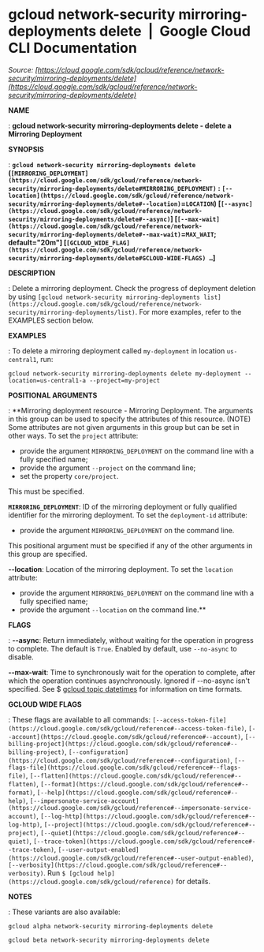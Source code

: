 # gcloud network-security mirroring-deployments delete  |  Google Cloud CLI Documentation

*Source: [https://cloud.google.com/sdk/gcloud/reference/network-security/mirroring-deployments/delete](https://cloud.google.com/sdk/gcloud/reference/network-security/mirroring-deployments/delete)*

**NAME**

: **gcloud network-security mirroring-deployments delete - delete a Mirroring Deployment**

**SYNOPSIS**

: **`gcloud network-security mirroring-deployments delete` (`[MIRRORING_DEPLOYMENT](https://cloud.google.com/sdk/gcloud/reference/network-security/mirroring-deployments/delete#MIRRORING_DEPLOYMENT)` : `[--location](https://cloud.google.com/sdk/gcloud/reference/network-security/mirroring-deployments/delete#--location)`=`LOCATION`) [`[--async](https://cloud.google.com/sdk/gcloud/reference/network-security/mirroring-deployments/delete#--async)`] [`[--max-wait](https://cloud.google.com/sdk/gcloud/reference/network-security/mirroring-deployments/delete#--max-wait)`=`MAX_WAIT`; default="20m"] [`[GCLOUD_WIDE_FLAG](https://cloud.google.com/sdk/gcloud/reference/network-security/mirroring-deployments/delete#GCLOUD-WIDE-FLAGS) …`]**

**DESCRIPTION**

: Delete a mirroring deployment. Check the progress of deployment deletion by
using `[gcloud
network-security mirroring-deployments list](https://cloud.google.com/sdk/gcloud/reference/network-security/mirroring-deployments/list)`.
For more examples, refer to the EXAMPLES section below.

**EXAMPLES**

: To delete a mirroring deployment called `my-deployment` in location
`us-central1`, run:

```
gcloud network-security mirroring-deployments delete my-deployment --location=us-central1-a --project=my-project
```

**POSITIONAL ARGUMENTS**

: **Mirroring deployment resource - Mirroring Deployment. The arguments in this
group can be used to specify the attributes of this resource. (NOTE) Some
attributes are not given arguments in this group but can be set in other ways.
To set the `project` attribute:

- provide the argument `MIRRORING_DEPLOYMENT` on the command line with
a fully specified name;
- provide the argument `--project` on the command line;
- set the property `core/project`.

This must be specified.

**`MIRRORING_DEPLOYMENT`**:
ID of the mirroring deployment or fully qualified identifier for the mirroring
deployment.
To set the `deployment-id` attribute:

- provide the argument `MIRRORING_DEPLOYMENT` on the command line.

This positional argument must be specified if any of the other arguments in this
group are specified.

**--location**:
Location of the mirroring deployment.
To set the `location` attribute:

- provide the argument `MIRRORING_DEPLOYMENT` on the command line with
a fully specified name;
- provide the argument `--location` on the command line.**

**FLAGS**

: **--async**:
Return immediately, without waiting for the operation in progress to complete.
The default is `True`. Enabled by default, use
`--no-async` to disable.

**--max-wait**:
Time to synchronously wait for the operation to complete, after which the
operation continues asynchronously. Ignored if --no-async isn't specified. See $
[gcloud topic datetimes](https://cloud.google.com/sdk/gcloud/reference/topic/datetimes) for
information on time formats.

**GCLOUD WIDE FLAGS**

: These flags are available to all commands: `[--access-token-file](https://cloud.google.com/sdk/gcloud/reference#--access-token-file)`,
`[--account](https://cloud.google.com/sdk/gcloud/reference#--account)`, `[--billing-project](https://cloud.google.com/sdk/gcloud/reference#--billing-project)`,
`[--configuration](https://cloud.google.com/sdk/gcloud/reference#--configuration)`,
`[--flags-file](https://cloud.google.com/sdk/gcloud/reference#--flags-file)`,
`[--flatten](https://cloud.google.com/sdk/gcloud/reference#--flatten)`, `[--format](https://cloud.google.com/sdk/gcloud/reference#--format)`, `[--help](https://cloud.google.com/sdk/gcloud/reference#--help)`, `[--impersonate-service-account](https://cloud.google.com/sdk/gcloud/reference#--impersonate-service-account)`,
`[--log-http](https://cloud.google.com/sdk/gcloud/reference#--log-http)`,
`[--project](https://cloud.google.com/sdk/gcloud/reference#--project)`, `[--quiet](https://cloud.google.com/sdk/gcloud/reference#--quiet)`, `[--trace-token](https://cloud.google.com/sdk/gcloud/reference#--trace-token)`, `[--user-output-enabled](https://cloud.google.com/sdk/gcloud/reference#--user-output-enabled)`,
`[--verbosity](https://cloud.google.com/sdk/gcloud/reference#--verbosity)`.
Run `$ [gcloud help](https://cloud.google.com/sdk/gcloud/reference)` for details.

**NOTES**

: These variants are also available:

```
gcloud alpha network-security mirroring-deployments delete
```

```
gcloud beta network-security mirroring-deployments delete
```